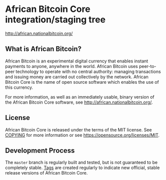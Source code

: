African Bitcoin Core integration/staging tree
=====================================

http://african.nationalbitcoin.org/

What is African Bitcoin?
----------------

African Bitcoin is an experimental digital currency that enables instant payments to
anyone, anywhere in the world. African Bitcoin uses peer-to-peer technology to operate
with no central authority: managing transactions and issuing money are carried
out collectively by the network. African Bitcoin Core is the name of open source
software which enables the use of this currency.

For more information, as well as an immediately usable, binary version of
the African Bitcoin Core software, see http://african.nationalbitcoin.org/.

License
-------

African Bitcoin Core is released under the terms of the MIT license. See [COPYING](COPYING) for more
information or see https://opensource.org/licenses/MIT.

Development Process
-------------------

The `master` branch is regularly built and tested, but is not guaranteed to be
completely stable. [Tags](https://github.com/nationalbitcoin/africanbitcoin/tags) are created
regularly to indicate new official, stable release versions of African Bitcoin Core.

